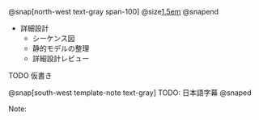 @snap[north-west text-gray span-100]
@size[1.5em](Design)
@snapend

- 詳細設計
    - シーケンス図
    - 静的モデルの整理
    - 詳細設計レビュー

TODO 仮書き

@snap[south-west template-note text-gray]
TODO: 日本語字幕
@snaped

Note: